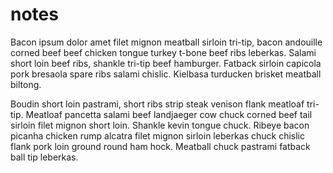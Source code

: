 # notes

Bacon ipsum dolor amet filet mignon meatball sirloin tri-tip, bacon andouille corned beef beef chicken tongue turkey t-bone beef ribs leberkas. Salami short loin beef ribs, shankle tri-tip beef hamburger. Fatback sirloin capicola pork bresaola spare ribs salami chislic. Kielbasa turducken brisket meatball biltong.

Boudin short loin pastrami, short ribs strip steak venison flank meatloaf tri-tip. Meatloaf pancetta salami beef landjaeger cow chuck corned beef tail sirloin filet mignon short loin. Shankle kevin tongue chuck. Ribeye bacon picanha chicken rump alcatra filet mignon sirloin leberkas chuck chislic flank pork loin ground round ham hock. Meatball chuck pastrami fatback ball tip leberkas.
